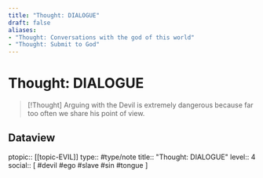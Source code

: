 ```yaml
---
title: "Thought: DIALOGUE"
draft: false
aliases:
- "Thought: Conversations with the god of this world"
- "Thought: Submit to God"
---
```

# Thought: DIALOGUE
> [!Thought]
> Arguing with the Devil is extremely dangerous because far too often we share his point of view.

## Dataview
ptopic:: [[topic-EVIL]]
type:: #type/note
title:: "Thought: DIALOGUE"
level:: 4
social:: [ #devil #ego #slave #sin #tongue ]